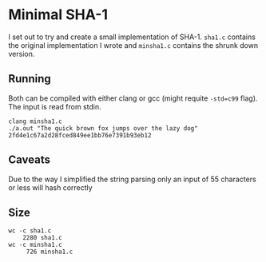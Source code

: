 # Minimal SHA-1
I set out to try and create a small implementation of SHA-1. `sha1.c` contains the original implementation I wrote and `minsha1.c` contains the shrunk down version.

## Running
Both can be compiled with either clang or gcc (might requite `-std=c99` flag). The input is read from stdin.

    clang minsha1.c
    ./a.out "The quick brown fox jumps over the lazy dog"
    2fd4e1c67a2d28fced849ee1bb76e7391b93eb12

## Caveats
Due to the way I simplified the string parsing only an input of 55 characters or less will hash correctly

## Size
    wc -c sha1.c 
        2280 sha1.c
    wc -c minsha1.c 
         726 minsha1.c

